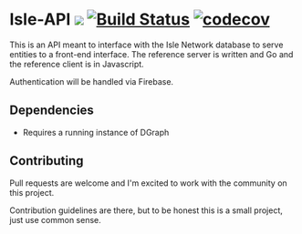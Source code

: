 # Isle-API [![](https://godoc.org/github.com/VivaLaPanda/isle-api?status.svg)](http://godoc.org/github.com/VivaLaPanda/isle-api) [![Build Status](https://travis-ci.org/VivaLaPanda/isle-api.svg?branch=master)](https://travis-ci.org/VivaLaPanda/isle-api) [![codecov](https://codecov.io/gh/VivaLaPanda/isle-api/branch/master/graph/badge.svg)](https://codecov.io/gh/VivaLaPanda/isle-api)

This is an API meant to interface with the Isle Network database to serve entities to a front-end interface. The reference server is written and Go and the reference client is in Javascript.

Authentication will be handled via Firebase.

## Dependencies
* Requires a running instance of DGraph

## Contributing
Pull requests are welcome and I'm excited to work with the community on this project.

Contribution guidelines are there, but to be honest
this is a small project, just use common sense.